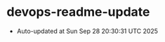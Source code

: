 # devops-readme-update
<!--START_SECTION:activity-->
- Auto-updated at Sun Sep 28 20:30:31 UTC 2025
<!--END_SECTION:activity-->

